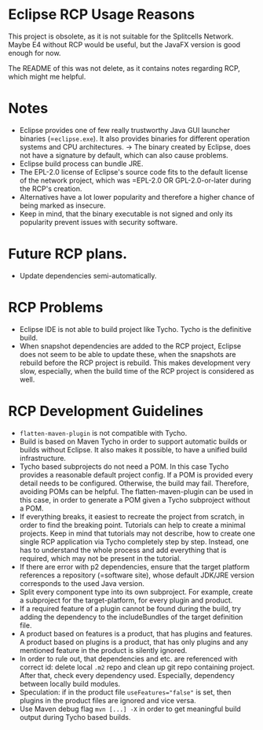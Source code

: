# Eclipse RCP Usage Reasons
This project is obsolete, as it is not suitable for the Splitcells Network.
Maybe E4 without RCP would be useful, but the JavaFX version is good enough for now.

The README of this was not delete,
as it contains notes regarding RCP, which might me helpful.
# Notes
* Eclipse provides one of few really trustworthy Java GUI launcher binaries (=`eclipse.exe`).
  It also provides binaries for different operation systems and CPU architectures.
  -> The binary created by Eclipse, does not have a signature by default, which can also cause problems.
* Eclipse build process can bundle JRE.
* The EPL-2.0 license of Eclipse's source code fits to the default license of the network project,
  which was =EPL-2.0 OR GPL-2.0-or-later during the RCP's creation.
* Alternatives have a lot lower popularity and therefore a higher chance of being marked as insecure.
* Keep in mind,
    that the binary executable is not signed and only its popularity prevent issues with security software.
# Future RCP plans.
* Update dependencies semi-automatically.
# RCP Problems
* Eclipse IDE is not able to build project like Tycho.
    Tycho is the definitive build.
* When snapshot dependencies are added to the RCP project,
  Eclipse does not seem to be able to update these,
  when the snapshots are rebuild before the RCP project is rebuild.
  This makes development very slow, especially, when the build time of the RCP project is considered as well.
# RCP Development Guidelines
* `flatten-maven-plugin` is not compatible with Tycho.
* Build is based on Maven Tycho in order to support automatic builds or builds without Eclipse.
    It also makes it possible, to have a unified build infrastructure.
* Tycho based subprojects do not need a POM.
    In this case Tycho provides a reasonable default project config.
    If a POM is provided every detail needs to be configured.
    Otherwise, the build may fail.
    Therefore, avoiding POMs can be helpful.
    The flatten-maven-plugin can be used in this case,
    in order to generate a POM given a Tycho subproject without a POM.
* If everything breaks, it easiest to recreate the project from scratch,
    in order to find the breaking point.
    Tutorials can help to create a minimal projects.
    Keep in mind that tutorials may not describe,
    how to create one single RCP application via Tycho completely step by step.
    Instead, one has to understand the whole process and add everything that is required,
    which may not be present in the tutorial.
* If there are error with p2 dependencies,
    ensure that the target platform references a repository (=software site),
    whose default JDK/JRE version corresponds to the used Java version.
* Split every component type into its own subproject.
    For example, create a subproject for the target-platform,
    for every plugin and product.
* If a required feature of a plugin cannot be found during the build,
    try adding the dependency to the includeBundles of the target definition file.
* A product based on features is a product, that has plugins and features.
    A product based on plugins is a product, that has only plugins and
    any mentioned feature in the product is silently ignored.
* In order to rule out, that dependencies and etc. are referenced with correct id:
    delete local `.m2` repo and clean up git repo containing project.
    After that, check every dependency used.
    Especially, dependency between locally build modules.
* Speculation: if in the product file `useFeatures="false"` is set,
    then plugins in the product files are ignored and vice versa.
* Use Maven debug flag `mvn [...] -X` in order to get meaningful build output during Tycho based builds.